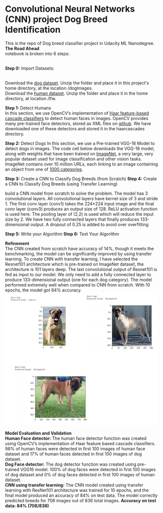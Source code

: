 # Convolutional Neural Networks (CNN) project Dog Breed Identification

This is the repo of Dog breed classifier project in Udacity ML Nanodegree.
**The Road Ahead**
<br>notebook is broken into 6 steps:

<br>**Step 0:** Import Datasets:

<br>Download the [dog dataset](https://s3-us-west-1.amazonaws.com/udacity-aind/dog-project/dogImages.zip). Unzip the folder and place it in this project's home directory, at the location /dogImages.
<br>Download the [human dataset](https://s3-us-west-1.amazonaws.com/udacity-aind/dog-project/lfw.zip). Unzip the folder and place it in the home directory, at location /lfw.


**Step 1:** Detect Humans
<br>In this section, we use OpenCV’s implementation of [Haar feature-based cascade classifiers](http://docs.opencv.org/trunk/d7/d8b/tutorial_py_face_detection.html) to
detect human faces in images.
OpenCV provides many pre-trained face detectors, stored as XML files on [github](https://github.com/opencv/opencv/tree/master/data/haarcascades). We have
downloaded one of these detectors and stored it in the haarcascades directory.


**Step 2:** Detect Dogs
In this section, we use a  Pre-trained VGG-16 Model  to detect dogs in images.
The code cell below downloads the VGG-16 model, along with weights that have been trained on [ImageNet](http://www.image-net.org/), a very large, very popular dataset used for image classification and other vision tasks. ImageNet contains over 10 million URLs, each linking to an image containing an object from one of [1000 categories](https://gist.github.com/yrevar/942d3a0ac09ec9e5eb3a).


**Step 3:** Create a CNN to Classify Dog Breeds (from Scratch)
**Step 4:** Create a CNN to Classify Dog Breeds (using Transfer Learning)
	
 build a CNN model from scratch to solve the problem. The model has 3 convolutional layers. All convolutional layers have kernel size of 3 and stride 1. The first conv layer (conv1) takes the 224*224 input image and the final conv layer (conv3) produces an output size of 128. ReLU activation function is used here. The pooling layer of (2,2) is used which will reduce the input size by 2. We have two fully connected layers that finally produces 133-dimensional output. A dropout of 0.25 is added to avoid over overfitting

**Step 5:** Write your Algorithm
**Step 6:** Test Your Algorithm


**Refinement**
<br>The CNN created from scratch have accuracy of 14%, though it meets the benchmarking, the model can
be significantly improved by using transfer learning. To create CNN with transfer learning, I have
selected the Resnet101 architecture which is pre-trained on ImageNet dataset, the architecture is 101
layers deep. The last convolutional output of Resnet101 is fed as input to our model. We only need to
add a fully connected layer to produce 133-dimensional output (one for each dog category). The model 
performed extremely well when compared to CNN from scratch. With 10 epochs, the model got 84%
accuracy.
![](https://github.com/Vikashr21/Convolutional-Neural-Networks--CNN--project-Dog-Breed-Identification/blob/main/output.PNG)

**Model Evaluation and Validation**
<br>**Human Face detector:** The human face detector function was created using OpenCV’s implementation
of Haar feature based cascade classifiers. 98% of human faces were detected in first 100 images of
human face dataset and 17% of human faces detected in first 100 images of dog dataset.
<br>**Dog Face detector:** The dog detector function was created using pre-trained VGG16 model. 100% of
dog faces were detected in first 100 images of dog dataset and 0% of dog faces detected in first 100
images of human dataset. 
<br>**CNN using transfer learning:** The CNN model created using transfer learning with ResNet101
architecture was trained for 10 epochs, and the final model produced an accuracy of 84% on test data.
The model correctly predicted breeds for 708 images out of 836 total images.
**Accuracy on test data: 84% (708/836)**